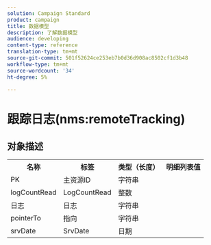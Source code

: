 ```yaml
---
solution: Campaign Standard
product: campaign
title: 数据模型
description: 了解数据模型
audience: developing
content-type: reference
translation-type: tm+mt
source-git-commit: 501f52624ce253eb7b0d36d908ac8502cf1d3b48
workflow-type: tm+mt
source-wordcount: '34'
ht-degree: 5%

---
```



# 跟踪日志(nms:remoteTracking)

## 对象描述

<table>
               <tr>
                  <th>名称</th>
                  <th>标签</th>
                  <th>类型（长度）</th>
                  <th>明细列表值</th>
               </tr>
               <tr>
                  <td>PK</td>
                  <td>主资源ID</td>
                  <td>字符串 </td>
                  <td> </td>
               </tr>
               <tr>
                  <td>logCountRead</td>
                  <td>LogCountRead</td>
                  <td>整数 </td>
                  <td> </td>
               </tr>
               <tr>
                  <td>日志</td>
                  <td>日志</td>
                  <td>字符串 </td>
                  <td> </td>
               </tr>
               <tr>
                  <td>pointerTo</td>
                  <td>指向</td>
                  <td>字符串 </td>
                  <td> </td>
               </tr>
               <tr>
                  <td>srvDate</td>
                  <td>SrvDate</td>
                  <td>日期 </td>
                  <td> </td>
               </tr>
            </table>